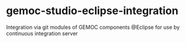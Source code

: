 # gemoc-studio-eclipse-integration
Integration via git modules of GEMOC components @Eclipse for use by continuous integration server

